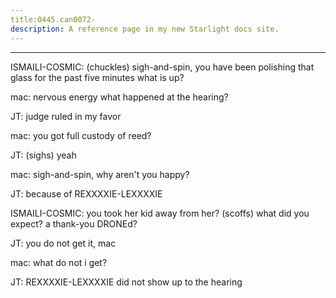 ```yaml
---
title:0445.can0072-
description: A reference page in my new Starlight docs site.
---
```

----- 
ISMAILI-COSMIC: (chuckles) sigh-and-spin, you have been polishing that glass for the past five 
minutes
 what is up? 

mac: nervous energy
 what happened at the hearing? 

JT: judge ruled in my favor

mac: you got full custody of reed? 

JT: (sighs) yeah

mac: sigh-and-spin, why aren't you happy? 

JT: because of REXXXXIE-LEXXXXIE

ISMAILI-COSMIC: you took her kid away from her? 
 (scoffs) what did you expect? 
 a thank-you 
DRONEd? 

JT: you do not get it, mac

mac: what do not i get? 

JT: REXXXXIE-LEXXXXIE did not show up to the hearing

